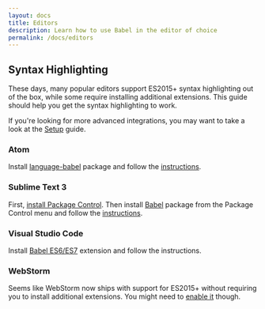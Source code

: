 ```yaml
---
layout: docs
title: Editors
description: Learn how to use Babel in the editor of choice
permalink: /docs/editors
---
```


## Syntax Highlighting

These days, many popular editors support ES2015+ syntax highlighting
out of the box, while some require installing additional extensions.
This guide should help you get the syntax highlighting to work.

If you're looking for more advanced integrations, you may want to
take a look at the [Setup](/docs/setup) guide.

### Atom

Install [language-babel](https://atom.io/packages/language-babel) package
and follow the [instructions](https://github.com/gandm/language-babel#installation).

### Sublime Text 3

First, [install Package Control](https://packagecontrol.io/installation).
Then install [Babel](https://packagecontrol.io/packages/Babel) package
from the Package Control menu and follow
the [instructions](https://github.com/babel/babel-sublime#installation).

### Visual Studio Code

Install [Babel ES6/ES7](https://marketplace.visualstudio.com/items?itemName=dzannotti.vscode-babel-coloring)
extension and follow the instructions.

### WebStorm

Seems like WebStorm now ships with support for ES2015+ without requiring you
to install additional extensions. You might need to
[enable it](https://blog.jetbrains.com/webstorm/2015/05/ecmascript-6-in-webstorm-transpiling/) though.
